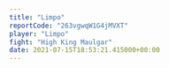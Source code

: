 ```yaml
---
title: "Limpo"
reportCode: "263vgwqW1G4jMVXT"
player: "Limpo"
fight: "High King Maulgar"
date: 2021-07-15T18:53:21.415000+00:00
---
```

